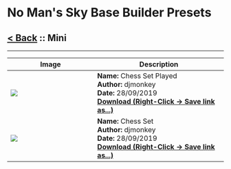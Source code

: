 # No Man's Sky Base Builder Presets  

## [< Back](https://charliebanks.github.io/nms-base-builder-presets/) :: Mini

___


<table cellpadding="10">
<thead>
    <tr>
        <th>Image</th>
        <th>Description</th>
    </tr>
</thead>
<tbody>
    <tr>
            <td width="40%"><img src="https://raw.githubusercontent.com/charliebanks/nms-base-builder-presets/master/images/Mini/djmonkey_ChessSetPlayed.jpg"></td>
            <td valign="top" width="60%"><b>Name:</b> Chess Set Played <br /> <b>Author:</b> djmonkey <br /><b>Date:</b> 28/09/2019 <br /> <b><a href="https://raw.githubusercontent.com/charliebanks/nms-base-builder-presets/master/Mini/djmonkey_ChessSetPlayed.json">Download (Right-Click -> Save link as...)</a></b></td>
        </tr><tr>
            <td width="40%"><img src="https://raw.githubusercontent.com/charliebanks/nms-base-builder-presets/master/images/Mini/djmonkey_ChessSet.jpg"></td>
            <td valign="top" width="60%"><b>Name:</b> Chess Set <br /> <b>Author:</b> djmonkey <br /><b>Date:</b> 28/09/2019 <br /> <b><a href="https://raw.githubusercontent.com/charliebanks/nms-base-builder-presets/master/Mini/djmonkey_ChessSet.json">Download (Right-Click -> Save link as...)</a></b></td>
        </tr>
</tbody>
</table>
    